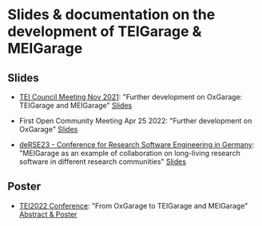 # Slides & documentation on the development of TEIGarage & MEIGarage

## Slides

* [TEI Council Meeting Nov 2021](https://tei-c.org/Activities/Council/Meetings/): "Further development on OxGarage: TEIGarage and MEIGarage" [Slides](https://anneferger.github.io/MEITEIGarage/further_development_OxGarage/)

* First Open Community Meeting Apr 25 2022: "Further development on OxGarage" [Slides](https://anneferger.github.io/MEITEIGarage/community_meeting/)

* [deRSE23 - Conference for Research Software Engineering in Germany](https://de-rse23.sciencesconf.org/): "MEIGarage as an example of collaboration on long-living research software in different research communities" [Slides](https://anneferger.github.io/MEITEIGarage/deRSE23)

## Poster

* [TEI2022 Conference](https://conferences.ncl.ac.uk/tei2022/): "From OxGarage to TEIGarage and MEIGarage" [Abstract & Poster](https://doi.org/10.5281/zenodo.7061524)
